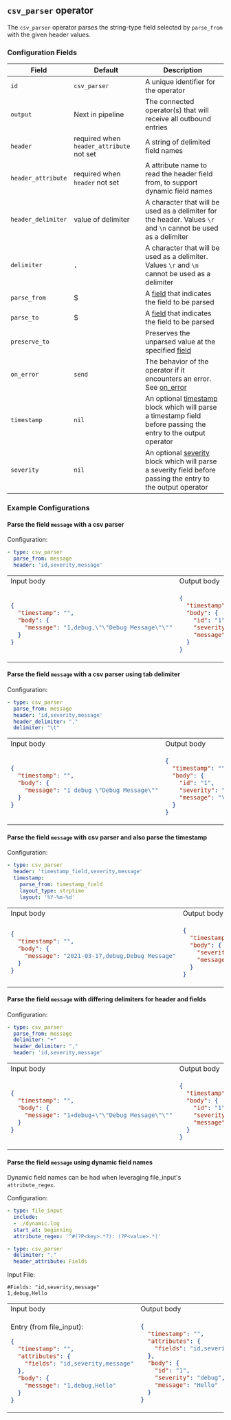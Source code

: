 ## `csv_parser` operator

The `csv_parser` operator parses the string-type field selected by `parse_from` with the given header values.

### Configuration Fields

| Field          | Default          | Description                                                                                                                                                                                                                              |
| ---            | ---              | ---                                                                                                                                                                                                                                      |
| `id`           | `csv_parser`     | A unique identifier for the operator                                                                                                                                                                                                     |
| `output`       | Next in pipeline | The connected operator(s) that will receive all outbound entries                                                                                                                                                                         |
| `header`       | required when `header_attribute` not set  | A string of delimited field names                                                                                                                            |
| `header_attribute` | required when `header` not set        | A attribute name to read the header field from, to support dynamic field names                                                                                                                                          |
| `header_delimiter`   | value of delimiter              | A character that will be used as a delimiter for the header. Values `\r` and `\n` cannot be used as a delimiter                                                                                                     |
| `delimiter`    | `,`              | A character that will be used as a delimiter. Values `\r` and `\n` cannot be used as a delimiter                                                                                                                                         |
| `parse_from`   | $                | A [field](/docs/types/field.md) that indicates the field to be parsed                                                                                                                                                                    |
| `parse_to`     | $                | A [field](/docs/types/field.md) that indicates the field to be parsed                                                                                                                                                                    |
| `preserve_to`  |                  | Preserves the unparsed value at the specified [field](/docs/types/field.md)                                                                                                                                                              |
| `on_error`     | `send`           | The behavior of the operator if it encounters an error. See [on_error](/docs/types/on_error.md)                                                                                                                                          |
| `timestamp`    | `nil`            | An optional [timestamp](/docs/types/timestamp.md) block which will parse a timestamp field before passing the entry to the output operator                                                                                               |
| `severity`     | `nil`            | An optional [severity](/docs/types/severity.md) block which will parse a severity field before passing the entry to the output operator                                                                                                  |

### Example Configurations

#### Parse the field `message` with a csv parser

Configuration:

```yaml
- type: csv_parser
  parse_from: message
  header: 'id,severity,message'
```

<table>
<tr><td> Input body </td> <td> Output body </td></tr>
<tr>
<td>

```json
{
  "timestamp": "",
  "body": {
    "message": "1,debug,\"\"Debug Message\"\""
  }
}
```

</td>
<td>

```json
{
  "timestamp": "",
  "body": {
    "id": "1",
    "severity": "debug",
    "message": "\"Debug Message\""
  }
}
```

</td>
</tr>
</table>

#### Parse the field `message` with a csv parser using tab delimiter

Configuration:

```yaml
- type: csv_parser
  parse_from: message
  header: 'id,severity,message'
  header_delimiter: ","
  delimiter: "\t"
```

<table>
<tr><td> Input body </td> <td> Output body </td></tr>
<tr>
<td>

```json
{
  "timestamp": "",
  "body": {
    "message": "1 debug \"Debug Message\""
  }
}
```

</td>
<td>

```json
{
  "timestamp": "",
  "body": {
    "id": "1",
    "severity": "debug",
    "message": "\"Debug Message\""
  }
}
```

</td>
</tr>
</table>

#### Parse the field `message` with csv parser and also parse the timestamp

Configuration:

```yaml
- type: csv_parser
  header: 'timestamp_field,severity,message'
  timestamp:
    parse_from: timestamp_field
    layout_type: strptime
    layout: '%Y-%m-%d'
```

<table>
<tr><td> Input body </td> <td> Output body </td></tr>
<tr>
<td>

```json
{
  "timestamp": "",
  "body": {
    "message": "2021-03-17,debug,Debug Message"
  }
}
```

</td>
<td>

```json
{
  "timestamp": "2021-03-17T00:00:00-00:00",
  "body": {
    "severity": "debug",
    "message": "Debug Message"
  }
}
```

</td>
</tr>
</table>

#### Parse the field `message` with differing delimiters for header and fields

Configuration:

```yaml
- type: csv_parser
  parse_from: message
  delimiter: "+"
  header_delimiter: ","
  header: 'id,severity,message'
```

<table>
<tr><td> Input body </td> <td> Output body </td></tr>
<tr>
<td>

```json
{
  "timestamp": "",
  "body": {
    "message": "1+debug+\"\"Debug Message\"\""
  }
}
```

</td>
<td>

```json
{
  "timestamp": "",
  "body": {
    "id": "1",
    "severity": "debug",
    "message": "\"Debug Message\""
  }
}
```

</td>
</tr>
</table>

#### Parse the field `message` using dynamic field names

Dynamic field names can be had when leveraging file_input's `attribute_regex`.

Configuration:

```yaml
- type: file_input
  include:
  - ./dynamic.log
  start_at: beginning
  attribute_regex: '^#(?P<key>.*?): (?P<value>.*)'

- type: csv_parser
  delimiter: ","
  header_attribute: Fields
```

Input File:

```
#Fields: "id,severity,message"
1,debug,Hello
```

<table>
<tr><td> Input body </td> <td> Output body </td></tr>
<tr>
<td>

Entry (from file_input):

```json
{
  "timestamp": "",
  "attributes": {
    "fields": "id,severity,message"
  },
  "body": {
    "message": "1,debug,Hello"
  }
}
```

</td>
<td>

```json
{
  "timestamp": "",
  "attributes": {
    "fields": "id,severity,message"
  },
  "body": {
    "id": "1",
    "severity": "debug",
    "message": "Hello"
  }
}
```

</td>
</tr>
</table>